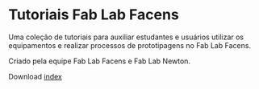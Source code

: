 # Tutoriais Fab Lab Facens

Uma coleção de tutoriais para auxiliar estudantes e usuários utilizar os equipamentos e realizar processos de prototipagens no Fab Lab Facens.

Criado pela equipe Fab Lab Facens e Fab Lab Newton.

Download [index](https://sironcesar.gitbooks.io/tutoriais-fab-lab-facens/content/index.html)

